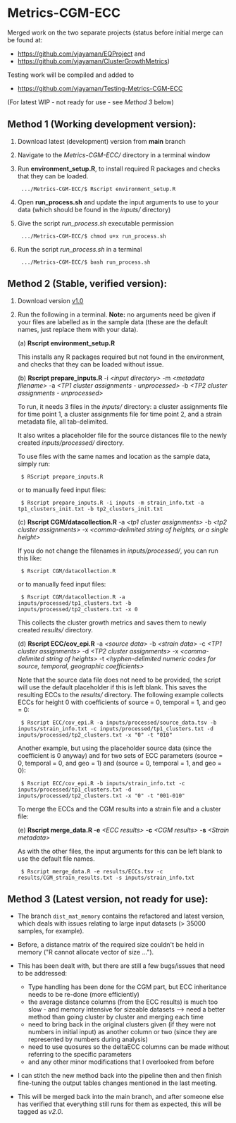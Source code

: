 Metrics-CGM-ECC
================

Merged work on the two separate projects (status before initial merge
can be found at: 
* <https://github.com/vjayaman/EQProject> and 
* <https://github.com/vjayaman/ClusterGrowthMetrics>)

Testing work will be compiled and added to 
* <https://github.com/vjayaman/Testing-Metrics-CGM-ECC>

(For latest WIP - not ready for use - see *Method 3* below)

## Method 1 (Working development version):

1. Download latest (development) version from **main** branch

2. Navigate to the *Metrics-CGM-ECC/* directory in a terminal window

3. Run **environment_setup.R**, to install required R packages and checks that they can be loaded.

        .../Metrics-CGM-ECC/$ Rscript environment_setup.R

4. Open **run_process.sh** and update the input arguments to use to your data (which should be found in the *inputs/* directory)

5. Give the script *run_process.sh* executable permission

        .../Metrics-CGM-ECC/$ chmod u+x run_process.sh

6. Run the script *run_process.sh* in a terminal

        .../Metrics-CGM-ECC/$ bash run_process.sh

## Method 2 (Stable, verified version):

1. Download version [v1.0](https://github.com/vjayaman/Metrics-CGM-ECC/releases/tag/v1.0)

2. Run the following in a terminal. **Note:** no arguments need be given if your files are labelled as in the sample data (these are the default names, just replace them with your data).

    (a) **Rscript environment\_setup.R**

    This installs any R packages required but not found in the environment, and checks that they can be loaded without issue.


    (b) **Rscript prepare\_inputs.R** -i *\<input directory\>* -m *\<metadata filename\>* -a *\<TP1 cluster assignments - unprocessed\>* -b *\<TP2 cluster assignments - unprocessed\>*

    To run, it needs 3 files in the *inputs/* directory: a cluster assignments file for time point 1, a cluster assignments file for time point 2, and a strain metadata file, all tab-delimited. 
    
    It also writes a placeholder file for the source distances file to the newly created *inputs/processed/* directory. 
    
    To use files with the same names and location as the sample data, simply run:

        $ RScript prepare_inputs.R
    
    or to manually feed input files:

        $ Rscript prepare_inputs.R -i inputs -m strain_info.txt -a tp1_clusters_init.txt -b tp2_clusters_init.txt

    
    (c) **Rscript CGM/datacollection.R** -a *\<tp1 cluster assignments\>* -b *\<tp2 cluster assignments\>* -x *\<comma-delimited string of heights, or a single height\>*

    If you do not change the filenames in *inputs/processed/*, you can run this like:

        $ Rscript CGM/datacollection.R
    
    or to manually feed input files: 

        $ Rscript CGM/datacollection.R -a inputs/processed/tp1_clusters.txt -b inputs/processed/tp2_clusters.txt -x 0

    This collects the cluster growth metrics and saves them to newly created *results/* directory.

    (d) **Rscript ECC/cov\_epi.R** -a *\<source data\>* -b *\<strain data\>* -c *\<TP1 cluster assignments\>* -d *\<TP2 cluster assignments\>* -x *\<comma-delimited string of heights\>* -t *\<hyphen-delimited numeric codes for source, temporal, geographic coefficients\>*

    Note that the source data file does not need to be provided, the script
will use the default placeholder if this is left blank. This saves the
resulting ECCs to the *results/* directory. The following example
collects ECCs for height 0 with coefficients of source = 0, temporal =
1, and geo = 0:

        $ Rscript ECC/cov_epi.R -a inputs/processed/source_data.tsv -b inputs/strain_info.txt -c inputs/processed/tp1_clusters.txt -d inputs/processed/tp2_clusters.txt -x "0" -t "010"

    Another example, but using the placeholder source data (since the
coefficient is 0 anyway) and for two sets of ECC parameters (source = 0,
temporal = 0, and geo = 1) and (source = 0, temporal = 1, and geo = 0):

        $ Rscript ECC/cov_epi.R -b inputs/strain_info.txt -c inputs/processed/tp1_clusters.txt -d inputs/processed/tp2_clusters.txt -x "0" -t "001-010"

    To merge the ECCs and the CGM results into a strain file and a cluster
file:

    (e) **Rscript merge\_data.R -e** *\<ECC results\>* **-c** *\<CGM results\>*
**-s** *\<Strain metadata\>*

    As with the other files, the input arguments for this can be left blank to use the default file names.
    
        $ Rscript merge_data.R -e results/ECCs.tsv -c results/CGM_strain_results.txt -s inputs/strain_info.txt

## Method 3 (Latest version, not ready for use):

* The branch `dist_mat_memory` contains the refactored and latest version, which deals with issues relating to large input datasets (> 35000 samples, for example).

* Before, a distance matrix of the required size couldn't be held in memory ("R cannot allocate vector of size ...").

* This has been dealt with, but there are still a few bugs/issues that need to be addressed:
	* Type handling has been done for the CGM part, but ECC inheritance needs to be re-done (more efficiently)
	* the average distance columns (from the ECC results) is much too slow - and memory intensive for sizeable datasets --> need a better method than going cluster by cluster and merging each time
	* need to bring back in the original clusters given (if they were not numbers in initial input) as another column or two (since they are represented by numbers during analysis)
	* need to use quosures so the deltaECC columns can be made without referring to the specific parameters
	* and any other minor modifications that I overlooked from before

* I can stitch the new method back into the pipeline then and then finish fine-tuning the output tables changes mentioned in the last meeting.

* This will be merged back into the main branch, and after someone else has verified that everything still runs for them as expected, this will be tagged as *v2.0*.

